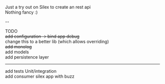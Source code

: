 Just a try out on Silex to create an rest api  
Nothing fancy :)

--

TODO  
<del>add configuration -> bind app debug</del>  
    change this to a better lib (which allows overriding)  
<del>add monolog</del>  
add models  
add persistence layer  

---
add tests Unit/integration  
add consumer silex app with buzz